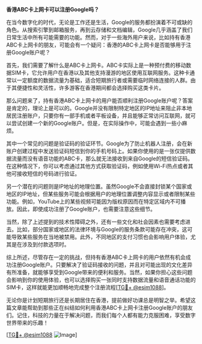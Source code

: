 **香港ABC卡上网卡可以注册Google吗？**

在当今数字化的时代，无论是工作还是生活，Google的服务都扮演着不可或缺的角色。从搜索引擎到邮箱服务，再到云存储和文档编辑，Google几乎涵盖了我们日常生活中所有可能需要的功能。然而，对于一些海外用户来说，比如持有香港ABC卡上网卡的朋友，可能会有一个疑问：香港的ABC卡上网卡是否能够用于注册Google账户呢？

首先，我们需要了解什么是ABC卡上网卡。ABC卡实际上是一种预付费的移动数据SIM卡，它允许用户在香港以及其他支持漫游的地区使用互联网服务。这种卡通常以一定额度的数据流量为基础，适合短期旅行者或需要临时网络连接的人群。由于其便捷性和灵活性，许多游客在香港期间都会选择购买这类卡片。

那么问题来了，持有香港ABC卡上网卡的用户能否顺利注册Google账户呢？答案是肯定的，理论上是可以的。Google并没有限制特定地区的IP地址来阻止非本地居民注册账户，只要你有一部手机或者平板设备，并且能够正常访问互联网，就可以尝试创建一个新的Google账户。但是，在实际操作中，可能会遇到一些小麻烦。

其中一个常见的问题是验证码的验证环节。Google为了防止机器人注册，会在新账户创建过程中发送验证码短信到你的手机号码上。如果你使用的是一张仅提供数据流量而没有语音功能的ABC卡，那么就无法接收到来自Google的短信验证码。在这种情况下，你可以考虑通过其他方式获取验证码，例如使用Wi-Fi热点或者其他可接收短信的号码进行验证。

另一个潜在的问题则是IP地址的地理位置。虽然Google不会直接封锁某个国家或地区的IP地址，但某些服务可能会根据用户的地理位置调整内容显示或者限制某些功能。例如，YouTube上的某些视频可能因为版权原因而在特定区域内不可播放。因此，即使成功注册了Google账户，也需要注意这些细节。

当然，除了上述提到的技术性障碍之外，还有一些文化和社会因素也需要考虑进去。比如，部分国家或地区的法律环境与Google的服务条款可能存在冲突，这可能导致某些服务在当地被禁用。此外，不同地区的支付习惯也会影响用户体验，尤其是在涉及到付款选项时。

综上所述，尽管存在一定的挑战，但持有香港ABC卡上网卡的用户依然有机会成功注册Google账户。只要解决了验证码接收的问题，并且对可能出现的文化差异有所准备，就能够享受到Google带来的便利和服务。当然，如果你担心这些问题会影响到你的使用体验，也可以选择购买一张同时支持数据流量和语音通话功能的SIM卡，这样就能更加顺畅地完成整个注册流程[[TG💪+ @esim1088](https://t.me/s/esim1088)]。

无论你是计划短期旅行还是长期居住在香港，提前做好功课总是明智之举。希望这篇文章能帮助到那些正在纠结如何利用香港ABC卡上网卡注册Google账户的朋友们。记住，科技的力量在于解决问题，而我们每个人都有能力克服困难，享受数字世界带来的乐趣！

[[TG💪+ @esim1088](https://t.me/s/esim1088) ![Image](https://i.postimg.cc/4NQfJmqS/Snipaste-2025-05-13-00-14-12.png)]